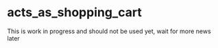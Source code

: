 # acts_as_shopping_cart

This is work in progress and should not be used yet, wait for more news later
